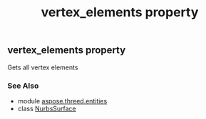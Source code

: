 ﻿---
title: vertex_elements property
second_title: Aspose.3D for Python via .NET API References
description: 
type: docs
weight: 270
url: /python-net/aspose.threed.entities/nurbssurface/vertex_elements/
is_root: false
---

## vertex_elements property


Gets all vertex elements

### See Also
* module [aspose.threed.entities](../../)
* class [NurbsSurface](/3d/python-net/aspose.threed.entities/nurbssurface)
